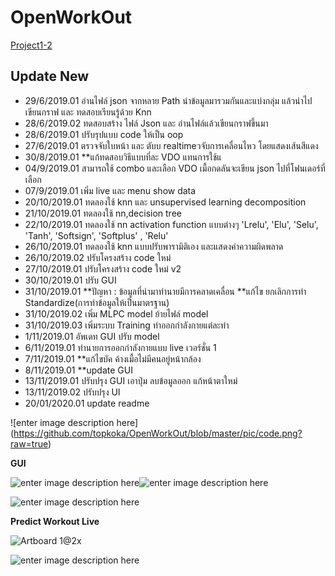 # OpenWorkOut
[Project1-2](https://github.com/topkoka/Project1-2 "OpenWorkOut")

## Update New
  - 29/6/2019.01 อ่านไฟล์ json จากหลาย Path นำข้อมูลมารวมกันและแบ่งกลุ่ม แล้วนำไปเขียนกราฟ และ ทดสอบเรียนรู้ด้วย Knn 
  - 28/6/2019.02 ทดสอบสร้าง ไฟล์ Json และ อ่านไฟล์แล้วเขียนกราฟขึ้นมา
  - 28/6/2019.01 ปรับรุปแบบ code ให้เป็น oop
  - 27/6/2019.01 ตรวจจับใบหน้า และ ตับบ realtimeวจับการเคลื่อนไหว โดยแสดงเส้นสีแดง
  - 30/8/2019.01 **แก้ทดสอบวิธีแบบที่ละ VDO แทนการใช้แ
  - 04/9/2019.01 สามารถใช้ combo และเลือก VDO เมื้อกดลันจะเขียน json ไปที่โฟนเดอร์ที่เลือก
  - 07/9/2019.01 เพิ่ม live และ menu show data
  - 20/10/2019.01 ทดลองใช้ knn และ unsupervised learning decomposition
  - 21/10/2019.01 ทดลองใช้ nn,decision tree
  - 22/10/2019.01 ทดลองใช้ nn activation function แบบต่างๆ 'Lrelu', 'Elu', 'Selu', 'Tanh', 'Softsign', 'Softplus' , 'Relu'
  - 26/10/2019.01 ทดลองใช้ knn แบบปรับพารามิติเอง และแสดงค่าความผิดพลาด
  - 26/10/2019.02 ปรับโครงสร้าง code ใหม่
  - 27/10/2019.01 ปรับโครงสร้าง code ใหม่ v2
  - 30/10/2019.01 ปรับ GUI 
  - 31/10/2019.01 **ปัญหา : ข้อมูลที่นำมาทำนายมีการคลาดเคลื่อน **แก้ไข ยกเลิกการทำ Standardize(การทำข้อมูลให้เป็นมาตรฐาน)
  - 31/10/2019.02 เพิ่ม MLPC model ย้ายไฟล์ model
  - 31/10/2019.03 เพิ่มระบบ Training ท่าออกกำลังกายแต่ละท่า
  - 1/11/2019.01  อัพเดท GUI ปรับ model
  - 6/11/2019.01 ทำนายการออกกำลังกายแบบ live เวอร์ชั่น 1
  - 7/11/2019.01 **แก้ไขบัค ค้างเมื้อไม่มีคนอยู่หน้ากล้อง
  - 8/11/2019.01 **update GUI
  - 13/11/2019.01 ปรับปรุง GUI เอาปุ่ม ลบข้อมูลออก แก้หน้าตาใหม่
  - 13/11/2019.02 ปรับปรุง UI
  - 20/01/2020.01 update readme
  
  
![enter image description here]
(https://github.com/topkoka/OpenWorkOut/blob/master/pic/code.png?raw=true)

**GUI**
	
![enter image description here](https://bitbucket.org/topkoka/openworkout/raw/a171160af8f364d6796d4ba29120588e95cf4670/pic/screenshot/predictexe/predictexe.png)![enter image description here](https://bitbucket.org/topkoka/openworkout/raw/a171160af8f364d6796d4ba29120588e95cf4670/pic/screenshot/predictworkout/predictworkout.png)

![enter image description here](https://bitbucket.org/topkoka/openworkout/raw/a171160af8f364d6796d4ba29120588e95cf4670/pic/screenshot/trainmodel/trainmodel.png)

**Predict Workout Live**

![Artboard 1@2x](https://bitbucket.org/topkoka/openworkout/raw/a171160af8f364d6796d4ba29120588e95cf4670/pic/screenshot/predictworkout/livewk.png)


![enter image description here](https://bitbucket.org/topkoka/openworkout/raw/a171160af8f364d6796d4ba29120588e95cf4670/pic/screenshot/predictworkout/vdowk.png)

